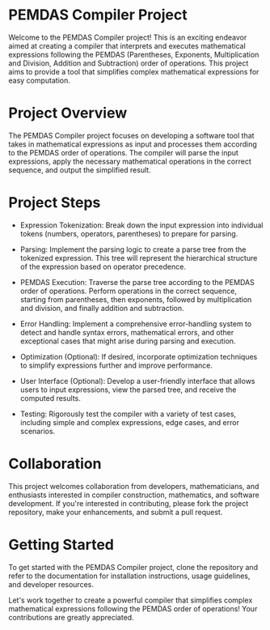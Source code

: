 # PEMDAS Compiler Project

Welcome to the PEMDAS Compiler project! This is an exciting endeavor aimed at creating a compiler that interprets and executes mathematical expressions following the PEMDAS (Parentheses, Exponents, Multiplication and Division, Addition and Subtraction) order of operations. This project aims to provide a tool that simplifies complex mathematical expressions for easy computation.

# Project Overview
The PEMDAS Compiler project focuses on developing a software tool that takes in mathematical expressions as input and processes them according to the PEMDAS order of operations. The compiler will parse the input expressions, apply the necessary mathematical operations in the correct sequence, and output the simplified result.

# Project Steps
* Expression Tokenization: Break down the input expression into individual tokens (numbers, operators, parentheses) to prepare for parsing.

* Parsing: Implement the parsing logic to create a parse tree from the tokenized expression. This tree will represent the hierarchical structure of the expression based on operator precedence.

* PEMDAS Execution: Traverse the parse tree according to the PEMDAS order of operations. Perform operations in the correct sequence, starting from parentheses, then exponents, followed by multiplication and division, and finally addition and subtraction.

* Error Handling: Implement a comprehensive error-handling system to detect and handle syntax errors, mathematical errors, and other exceptional cases that might arise during parsing and execution.

* Optimization (Optional): If desired, incorporate optimization techniques to simplify expressions further and improve performance.

* User Interface (Optional): Develop a user-friendly interface that allows users to input expressions, view the parsed tree, and receive the computed results.

* Testing: Rigorously test the compiler with a variety of test cases, including simple and complex expressions, edge cases, and error scenarios.

# Collaboration
This project welcomes collaboration from developers, mathematicians, and enthusiasts interested in compiler construction, mathematics, and software development. If you're interested in contributing, please fork the project repository, make your enhancements, and submit a pull request.

# Getting Started
To get started with the PEMDAS Compiler project, clone the repository and refer to the documentation for installation instructions, usage guidelines, and developer resources.

Let's work together to create a powerful compiler that simplifies complex mathematical expressions following the PEMDAS order of operations! Your contributions are greatly appreciated.

